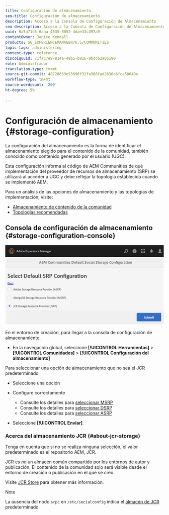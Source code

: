 ```yaml
---
title: Configuración de almacenamiento
seo-title: Configuración de almacenamiento
description: Acceso a la Consola de Configuración de Almacenamiento
seo-description: Acceso a la Consola de Configuración de Almacenamiento
uuid: 6a5a71d5-6aaa-4635-8852-4dae33c497a9
contentOwner: Janice Kendall
products: SG_EXPERIENCEMANAGER/6.5/COMMUNITIES
topic-tags: administering
content-type: reference
discoiquuid: 71fac7e9-814a-48b5-b816-9bdcb2a05190
role: Administrador
translation-type: tm+mt
source-git-commit: 48726639e93696f32fa368fad2630e6fca50640e
workflow-type: tm+mt
source-wordcount: '209'
ht-degree: 5%

---
```



# Configuración de almacenamiento {#storage-configuration}

La configuración del almacenamiento es la forma de identificar el almacenamiento elegido para el contenido de la comunidad, también conocido como contenido generado por el usuario (UGC).

Esta configuración informa al código de AEM Communities de qué implementación del proveedor de recursos de almacenamiento (SRP) se utilizará al acceder a UGC y debe reflejar la topología establecida cuando se implementó AEM.

Para un análisis de las opciones de almacenamiento y las topologías de implementación, visite:

* [Almacenamiento de contenido de la comunidad](working-with-srp.md)
* [Topologías recomendadas](topologies.md)

## Consola de configuración de almacenamiento {#storage-configuration-console}

![jsrp-configuration](assets/jsrp-configuration.png)

En el entorno de creación, para llegar a la consola de configuración de almacenamiento.

* En la navegación global, seleccione **[!UICONTROL Herramientas]** > **[!UICONTROL Comunidades]** > **[!UICONTROL Configuración del almacenamiento]**

Para seleccionar una opción de almacenamiento que no sea el JCR predeterminado:

* Seleccione una opción
* Configure correctamente

   * Consulte los detalles para [seleccionar MSRP](msrp.md#select-msrp)
   * Consulte los detalles para [seleccionar DSRP](dsrp.md#select-dsrp)
   * Consulte los detalles para [seleccionar ASRP](asrp.md#select-asrp)

* Seleccione **[!UICONTROL Enviar]**.

### Acerca del almacenamiento JCR {#about-jcr-storage}

Tenga en cuenta que si no se realiza ninguna selección, el valor predeterminado es el repositorio AEM, JCR.

JCR es *no* un almacén común compartido por los entornos de autor y publicación. El contenido de la comunidad solo será visible desde el entorno de creación o publicación en el que se creó.

Visite [JCR Store](jsrp.md) para obtener más información.

>[!NOTE]
>
>La ausencia del nodo `srpc` en `/etc/socialconfig` indica el [almacén de JCR](jsrp.md) predeterminado.
